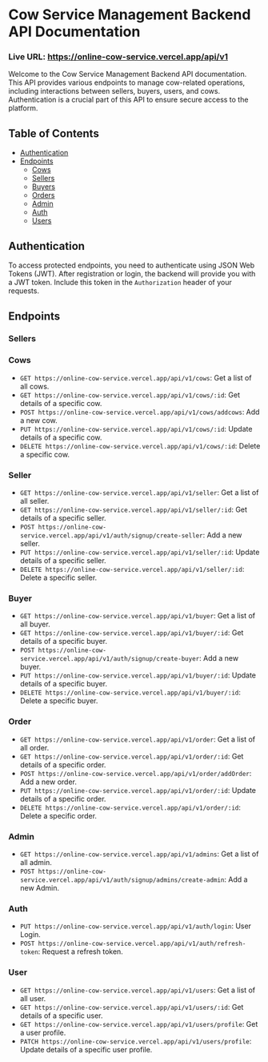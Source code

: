 # Cow Service Management Backend API Documentation

### Live URL: https://online-cow-service.vercel.app/api/v1
Welcome to the Cow Service Management Backend API documentation. This API provides various endpoints to manage cow-related operations, including interactions between sellers, buyers, users, and cows. Authentication is a crucial part of this API to ensure secure access to the platform.

## Table of Contents

- [Authentication](#authentication)
- [Endpoints](#endpoints)
  - [Cows](#cows)
  - [Sellers](#sellers)
  - [Buyers](#buyers)
  - [Orders](#orders)
  - [Admin](#admin)
  - [Auth](#auth)
  - [Users](#users)


## Authentication

To access protected endpoints, you need to authenticate using JSON Web Tokens (JWT). After registration or login, the backend will provide you with a JWT token. Include this token in the `Authorization` header of your requests.

## Endpoints

### Sellers

### Cows

- `GET https://online-cow-service.vercel.app/api/v1/cows`: Get a list of all cows.
- `GET https://online-cow-service.vercel.app/api/v1/cows/:id`: Get details of a specific cow.
- `POST https://online-cow-service.vercel.app/api/v1/cows/addcows`: Add a new cow.
- `PUT https://online-cow-service.vercel.app/api/v1/cows/:id`: Update details of a specific cow.
- `DELETE https://online-cow-service.vercel.app/api/v1/cows/:id`: Delete a specific cow.
  
### Seller

- `GET https://online-cow-service.vercel.app/api/v1/seller`: Get a list of all seller.
- `GET https://online-cow-service.vercel.app/api/v1/seller/:id`: Get details of a specific seller.
- `POST https://online-cow-service.vercel.app/api/v1/auth/signup/create-seller`: Add a new seller.
- `PUT https://online-cow-service.vercel.app/api/v1/seller/:id`: Update details of a specific seller.
- `DELETE https://online-cow-service.vercel.app/api/v1/seller/:id`: Delete a specific seller.
  
### Buyer

- `GET https://online-cow-service.vercel.app/api/v1/buyer`: Get a list of all buyer.
- `GET https://online-cow-service.vercel.app/api/v1/buyer/:id`: Get details of a specific buyer.
- `POST https://online-cow-service.vercel.app/api/v1/auth/signup/create-buyer`: Add a new buyer.
- `PUT https://online-cow-service.vercel.app/api/v1/buyer/:id`: Update details of a specific buyer.
- `DELETE https://online-cow-service.vercel.app/api/v1/buyer/:id`: Delete a specific buyer.
  
### Order

- `GET https://online-cow-service.vercel.app/api/v1/order`: Get a list of all order.
- `GET https://online-cow-service.vercel.app/api/v1/order/:id`: Get details of a specific order.
- `POST https://online-cow-service.vercel.app/api/v1/order/addOrder`: Add a new order.
- `PUT https://online-cow-service.vercel.app/api/v1/order/:id`: Update details of a specific order.
- `DELETE https://online-cow-service.vercel.app/api/v1/order/:id`: Delete a specific order.
  
  
### Admin

- `GET https://online-cow-service.vercel.app/api/v1/admins`: Get a list of all admin.
- `POST https://online-cow-service.vercel.app/api/v1/auth/signup/admins/create-admin`: Add a new Admin.

### Auth

- `PUT https://online-cow-service.vercel.app/api/v1/auth/login`: User Login.
- `POST https://online-cow-service.vercel.app/api/v1/auth/refresh-token`: Request a refresh token.

### User

- `GET https://online-cow-service.vercel.app/api/v1/users`: Get a list of all user.
- `GET https://online-cow-service.vercel.app/api/v1/users/:id`: Get details of a specific user.
- `GET https://online-cow-service.vercel.app/api/v1/users/profile`: Get a user profile.
- `PATCH https://online-cow-service.vercel.app/api/v1/users/profile`: Update details of a specific user profile.
  
